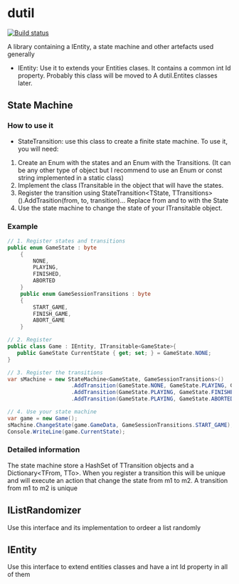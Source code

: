 # dutil
[![Build status](https://ci.appveyor.com/api/projects/status/5b18yymh85j0v81a?svg=true)](https://ci.appveyor.com/project/dluciano/dutil)

A library containing a IEntity, a state machine and other artefacts used generally 
- IEntity:
Use it to extends your Entities clases. It contains a common int Id property. Probably this class will be moved to A dutil.Entites classes later.

## State Machine
### How to use it
- StateTransition: use this class to create a finite state machine.
To use it, you will need: 
1. Create an Enum with the states and an Enum with the Transitions. (It can be any other type of object but I recommend to use an Enum or const string implemented in a static class)
2. Implement the class ITransitable<TState> in the object that will have the states.
3. Register the transition using StateTransition<TState, TTransitions>().AddTrasition(from, to, transition)... Replace from and to with the State
4. Use the state machine to change the state of your ITransitable object.
  
### Example
```c#
// 1. Register states and transitions
public enum GameState : byte
    {
        NONE,
        PLAYING,
        FINISHED,
        ABORTED
    }
    public enum GameSessionTransitions : byte
    {
        START_GAME,
        FINISH_GAME,
        ABORT_GAME
    }

// 2. Register
public class Game : IEntity, ITransitable<GameState>{
   public GameState CurrentState { get; set; } = GameState.NONE;
}

// 3. Register the transitions
var sMachine = new StateMachine<GameState, GameSessionTransitions>()
                    .AddTransition(GameState.NONE, GameState.PLAYING, GameSessionTransitions.START_GAME)
                    .AddTransition(GameState.PLAYING, GameState.FINISHED, GameSessionTransitions.FINISH_GAME)
                    .AddTransition(GameState.PLAYING, GameState.ABORTED, GameSessionTransitions.ABORT_GAME))

// 4. Use your state machine
var game = new Game();
sMachine.ChangeState(game.GameData, GameSessionTransitions.START_GAME);
Console.WriteLine(game.CurrentState);
```
### Detailed information

The state machine store a HashSet of TTransition objects and a  Dictionary<TFrom, TTo>. When you register a transition this will be unique and will execute an action that change the state from m1 to m2. A transition from m1 to m2 is unique

## IListRandomizer
Use this interface and its implementation to ordeer a list randomly

## IEntity
Use this interface to extend entities classes and have a int Id property in all of them
